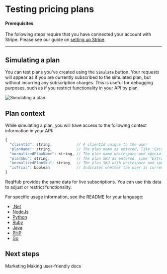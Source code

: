 
# Testing pricing plans

#### Prerequisites

The following steps require that you have connected your account with Stripe. Please see our guide on [setting up Stripe](/guides/setting-up-stripe).

----

## Simulating a plan

You can test plans you've created using the `Simulate` button. Your requests will appear as if you are currently subscribed to the simulated plan, but without incurring any subscription charges.
This is useful for debugging purposes, such as if you restrict functionality in your API by plan.

![Simulating a plan](https://reqhubprod.blob.core.windows.net/public/docs/simulate-plan.png)

## Plan context

While simulating a plan, you will have access to the following context information in your API:

```js
{
  "clientId": string,           // A clientId unique to the user
  "planName": string,           // The plan name as entered, like "Extra awesome"
  "normalizedPlanName": string, // The plan name whitespace and special characters removed, like "Extra-awesome"
  "planSku": string,            // The plan SKU as entered, like "Extra awesome SKU!!!"
  "normalizedPlanSku": string,  // The plan SKU with whitespace and special characters removed, like "Extra-awesome-SKU"
  "isTrial": boolean            // Indicates whether the user is currently in a trial period
}
```

ReqHub provides the same data for live subscriptions. You can use this data to adjust or restrict functionality.

For specific usage information, see the README for your language:

* [.Net](https://github.com/SpaceGiraffe-io/ReqHubDotNet)
* [NodeJs](https://github.com/SpaceGiraffe-io/ReqHubNode)
* [Python](https://github.com/SpaceGiraffe-io/ReqHubPython)
* [Ruby](https://github.com/SpaceGiraffe-io/ReqHubRuby)
* [Java](https://github.com/SpaceGiraffe-io/ReqHubJava)
* [PHP](https://github.com/SpaceGiraffe-io/ReqHubPHP)
* [Go](https://github.com/SpaceGiraffe-io/ReqHubGo)

## Next steps
Marketing
Making user-friendly docs

